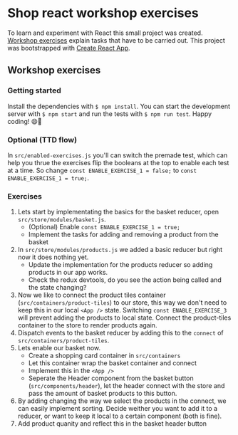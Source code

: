# Shop react workshop exercises

To learn and experiment with React this small project was created.
[Workshop exercises](#workshop-exercises) explain tasks that have to be carried out. This project was bootstrapped with [Create React App](https://github.com/facebookincubator/create-react-app). 

## Workshop exercises

### Getting started
Install the dependencies with `$ npm install`.
You can start the development server with `$ npm start` and run the tests 
with `$ npm run test`. Happy coding! 😄🎉

### Optional (TTD flow)

In `src/enabled-exercises.js` you'll can switch the premade test, 
which can help you thrue the exercises flip the booleans at the top to enable each test at a time. So change `const ENABLE_EXERCISE_1 = false;` to `const
ENABLE_EXERCISE_1 = true;`.

### Exercises

1. Lets start by implementating the basics for the basket reducer, open `src/store/modules/basket.js`. 
    * (Optional) Enable `const ENABLE_EXERCISE_1 = true;`
    *  Implement the tasks for adding and removing a product from the basket
2. In  `src/store/modules/products.js` we added a basic reducer but right now it does nothing yet. 
    * Update the implementation for the products reducer so adding products in our app works.
    * Check the redux devtools, do you see the action being called and the state changing?
1. Now we like to connect the product tiles container (`src/containers/product-tiles`) to our store, this way we don't need to keep this in our local `<App />` state. Switching `const ENABLE_EXERCISE_3` will prevent adding the products to local state. Connect the product-tiles container to the store to render products again.
1. Dispatch events to the basket reducer by adding this to the `connect` of `src/containers/product-tiles`.
1. Lets enable our basket now.
    *  Create a shopping card container in `src/containers`
    *  Let this container wrap the basket container and connect
    *  Implement this in the `<App />`
    *  Seperate the Header component from the basket button (`src/components/header`), let the header connect with the store and pass the amount of basket products to this button.
1. By adding changing the way we select the products in the connect, we can easily implement sorting. Decide weither you want to add it to a reducer, or want to keep it local to a certain component (both is fine).
1. Add product quanity and reflect this in the basket header button


